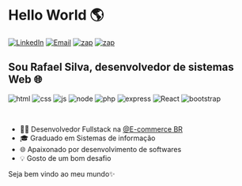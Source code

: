 # Hello World 🌎
[![LinkedIn](https://img.shields.io/badge/-LinkedIn-FF9800?style=flat-square&amp;logo=Linkedin&amp;logoColor=white&amp)](https://www.linkedin.com/in/rafael-silva-53474720b/)
[![Email](https://img.shields.io/badge/Gmail-FF9800?style=flat-square&amp;&logo=gmail&logoColor=white)](mailto:rafaelkaperski@gmail.com)
[![zap](https://img.shields.io/badge/WhatsApp-FF9800?style=flat-square&amp;&logo=whatsapp&logoColor=white)](https://api.whatsapp.com/send?phone=5511983743416)
[![zap](https://img.shields.io/badge/HackerRank-FF9800?style=flat-square&amp;&logo=hackerrank&logoColor=white)](https://www.hackerrank.com/profile/rafaelkaperski)

## Sou Rafael Silva, desenvolvedor de sistemas Web 🌐

![html](https://img.shields.io/badge/HTML5-FF9800?style=for-the-badge&logo=html5&logoColor=white)
![css](https://img.shields.io/badge/CSS3-FF9800?style=for-the-badge&logo=css3&logoColor=white)
![js](https://img.shields.io/badge/JavaScript-FF9800?style=for-the-badge&logo=javascript&logoColor=white)
![node](https://img.shields.io/badge/Node.js-FF9800?style=for-the-badge&logo=node.js&logoColor=white)
![php](https://img.shields.io/badge/PHP-FF9800?style=for-the-badge&logo=php&logoColor=white)
![express](https://img.shields.io/badge/Express.js-FF9800?style=for-the-badge)
![React](https://img.shields.io/badge/React-FF9800?style=for-the-badge&logo=react&logoColor=white)
![bootstrap](https://img.shields.io/badge/Bootstrap-FF9800?style=for-the-badge&logo=bootstrap&logoColor=white)

</br>

* 👩‍💻 Desenvolvedor Fullstack na [@E-commerce BR](https://www.ecommercebrasil.com.br/)
* 🎓 Graduado em Sistemas de informação
* 🌐 Apaixonado por desenvolvimento de softwares
* 💡 Gosto de um bom desafio

Seja bem vindo ao meu mundo✨
